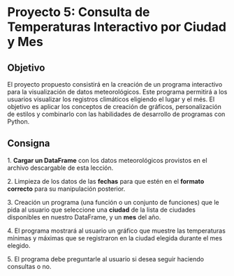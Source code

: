 # Proyecto 5: Consulta de Temperaturas Interactivo por Ciudad y Mes

## Objetivo

El proyecto propuesto consistirá en la creación de un programa interactivo para la visualización de datos meteorológicos. Este programa permitirá a los usuarios visualizar los registros climáticos eligiendo el lugar y el més. El objetivo es aplicar los conceptos de creación de gráficos, personalización de estilos y combinarlo con las habilidades de desarrollo de programas con Python.

## Consigna

1\. **Cargar un DataFrame** con los datos meteorológicos provistos en el archivo descargable de esta lección.

2\. Limpieza de los datos de las **fechas** para que estén en el **formato correcto** para su manipulación posterior.

3\. Creación un programa (una función o un conjunto de funciones) que le pida al usuario que seleccione una **ciudad** de la lista de ciudades disponibles en nuestro DataFrame, y un **mes** del año.

4\. El programa mostrará al usuario un gráfico que muestre las temperaturas mínimas y máximas que se registraron en la ciudad elegida durante el mes elegido.

5\. El programa debe preguntarle al usuario si desea seguir haciendo consultas o no.
